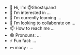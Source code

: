 - 👋 Hi, I’m @Ghostspand
- 👀 I’m interested in ...
- 🌱 I’m currently learning ...
- 💞️ I’m looking to collaborate on ...
- 📫 How to reach me ...
- 😄 Pronouns: ...
- ⚡ Fun fact: ...
- 💵 mony : ... 
<!---
Ghostspand/Ghostspand is a ✨ special ✨ repository because its `README.md` (this file) appears on your GitHub profile.
You can click the Preview link to take a look at your changes.
--->
